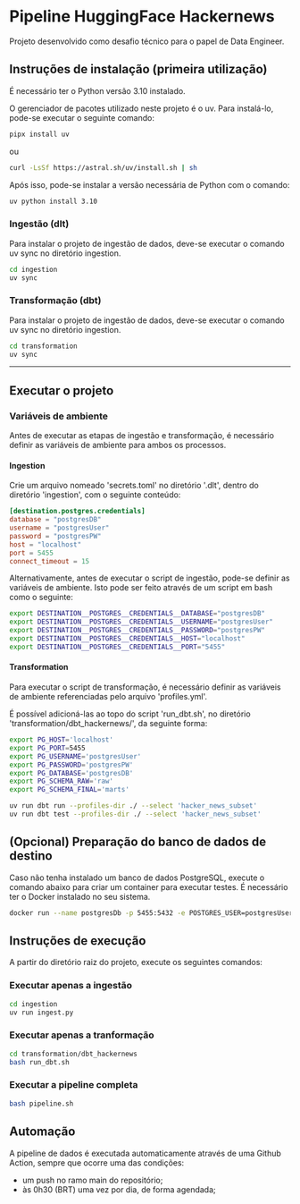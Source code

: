 # Pipeline HuggingFace Hackernews

Projeto desenvolvido como desafio técnico para o papel de Data Engineer.

## Instruções de instalação (primeira utilização)

É necessário ter o Python versão 3.10 instalado. 

O gerenciador de pacotes utilizado neste projeto é o uv. Para instalá-lo, pode-se executar o seguinte comando:

```bash
pipx install uv
```

ou

```bash
curl -LsSf https://astral.sh/uv/install.sh | sh
```

Após isso, pode-se instalar a versão necessária de Python com o comando:

```bash
uv python install 3.10
```

### Ingestão (dlt)

Para instalar o projeto de ingestão de dados, deve-se executar o comando uv sync no diretório ingestion.

```bash
cd ingestion 
uv sync
```

### Transformação (dbt) 

Para instalar o projeto de ingestão de dados, deve-se executar o comando uv sync no diretório ingestion.

```bash
cd transformation 
uv sync
```

-----

## Executar o projeto

### Variáveis de ambiente

Antes de executar as etapas de ingestão e transformação, é necessário definir as variáveis de ambiente para ambos os processos.

#### Ingestion

Crie um arquivo nomeado 'secrets.toml' no diretório '.dlt', dentro do diretório 'ingestion', com o seguinte conteúdo:

```toml
[destination.postgres.credentials]
database = "postgresDB"
username = "postgresUser"
password = "postgresPW"
host = "localhost"
port = 5455
connect_timeout = 15
```

Alternativamente, antes de executar o script de ingestão, pode-se definir as variáveis de ambiente.
Isto pode ser feito através de um script em bash como o seguinte:

```bash
export DESTINATION__POSTGRES__CREDENTIALS__DATABASE="postgresDB"
export DESTINATION__POSTGRES__CREDENTIALS__USERNAME="postgresUser"
export DESTINATION__POSTGRES__CREDENTIALS__PASSWORD="postgresPW"
export DESTINATION__POSTGRES__CREDENTIALS__HOST="localhost"
export DESTINATION__POSTGRES__CREDENTIALS__PORT="5455"
```

#### Transformation

Para executar o script de transformação, é necessário definir as variáveis de ambiente referenciadas pelo arquivo 'profiles.yml'.

É possível adicioná-las ao topo do script 'run_dbt.sh', no diretório 'transformation/dbt_hackernews/', da seguinte forma:

```bash
export PG_HOST='localhost'
export PG_PORT=5455
export PG_USERNAME='postgresUser'
export PG_PASSWORD='postgresPW'
export PG_DATABASE='postgresDB'
export PG_SCHEMA_RAW='raw'
export PG_SCHEMA_FINAL='marts'

uv run dbt run --profiles-dir ./ --select 'hacker_news_subset'
uv run dbt test --profiles-dir ./ --select 'hacker_news_subset'
```

## (Opcional) Preparação do banco de dados de destino

Caso não tenha instalado um banco de dados PostgreSQL, execute o comando abaixo para criar um container para executar testes. É necessário ter o Docker instalado no seu sistema.

```bash
docker run --name postgresDb -p 5455:5432 -e POSTGRES_USER=postgresUser -e POSTGRES_PASSWORD=postgresPW -e POSTGRES_DB=postgresDB -d postgres
```

## Instruções de execução

A partir do diretório raiz do projeto, execute os seguintes comandos:

### Executar apenas a ingestão

```bash
cd ingestion 
uv run ingest.py
```

### Executar apenas a tranformação

```bash
cd transformation/dbt_hackernews
bash run_dbt.sh
```
### Executar a pipeline completa

```bash
bash pipeline.sh
```

## Automação

A pipeline de dados é executada automaticamente através de uma Github Action, sempre que ocorre uma das condições:
 - um push no ramo main do repositório;
 - às 0h30 (BRT) uma vez por dia, de forma agendada;